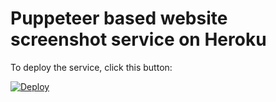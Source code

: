 # Puppeteer based website screenshot service on Heroku

To deploy the service, click this button:

[![Deploy](https://www.herokucdn.com/deploy/button.svg)](https://heroku.com/deploy)

